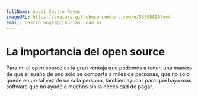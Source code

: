 ```yaml
---
fullName: Angel Castro Reyes
imageURL: https://avatars.githubusercontent.com/u/53308899?v=4
email: castro_angel@ciencias.unam.mx
---
```


# La importancia del open source

Para mi el open source es la gran ventaja que podemos a tener, una manera de que el sueño de uno solo se comparta a miles de personas, que no solo quede en un tal vez de un sola persona, tambien ayudar para que haya mas software que no ayude a muchos sin la necesidad de pagar.